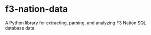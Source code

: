 # f3-nation-data
A Python library for extracting, parsing, and analyzing F3 Nation SQL database data
